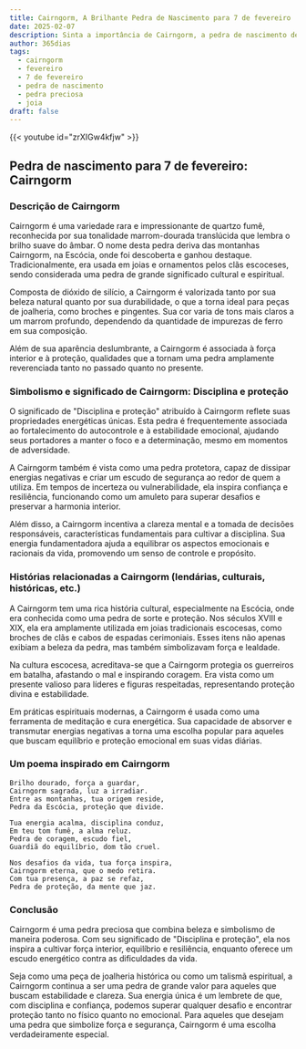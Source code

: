 ```yaml
---
title: Cairngorm, A Brilhante Pedra de Nascimento para 7 de fevereiro
date: 2025-02-07
description: Sinta a importância de Cairngorm, a pedra de nascimento de 7 de fevereiro que simboliza Disciplina e proteção. Deixe que sua beleza e significado iluminem seu dia.
author: 365dias
tags:
  - cairngorm
  - fevereiro
  - 7 de fevereiro
  - pedra de nascimento
  - pedra preciosa
  - joia
draft: false
---
```


{{< youtube id="zrXIGw4kfjw" >}}

## Pedra de nascimento para 7 de fevereiro: Cairngorm

### Descrição de Cairngorm

Cairngorm é uma variedade rara e impressionante de quartzo fumê, reconhecida por sua tonalidade marrom-dourada translúcida que lembra o brilho suave do âmbar. O nome desta pedra deriva das montanhas Cairngorm, na Escócia, onde foi descoberta e ganhou destaque. Tradicionalmente, era usada em joias e ornamentos pelos clãs escoceses, sendo considerada uma pedra de grande significado cultural e espiritual.

Composta de dióxido de silício, a Cairngorm é valorizada tanto por sua beleza natural quanto por sua durabilidade, o que a torna ideal para peças de joalheria, como broches e pingentes. Sua cor varia de tons mais claros a um marrom profundo, dependendo da quantidade de impurezas de ferro em sua composição.

Além de sua aparência deslumbrante, a Cairngorm é associada à força interior e à proteção, qualidades que a tornam uma pedra amplamente reverenciada tanto no passado quanto no presente.

### Simbolismo e significado de Cairngorm: Disciplina e proteção

O significado de "Disciplina e proteção" atribuído à Cairngorm reflete suas propriedades energéticas únicas. Esta pedra é frequentemente associada ao fortalecimento do autocontrole e à estabilidade emocional, ajudando seus portadores a manter o foco e a determinação, mesmo em momentos de adversidade.

A Cairngorm também é vista como uma pedra protetora, capaz de dissipar energias negativas e criar um escudo de segurança ao redor de quem a utiliza. Em tempos de incerteza ou vulnerabilidade, ela inspira confiança e resiliência, funcionando como um amuleto para superar desafios e preservar a harmonia interior.

Além disso, a Cairngorm incentiva a clareza mental e a tomada de decisões responsáveis, características fundamentais para cultivar a disciplina. Sua energia fundamentadora ajuda a equilibrar os aspectos emocionais e racionais da vida, promovendo um senso de controle e propósito.

### Histórias relacionadas a Cairngorm (lendárias, culturais, históricas, etc.)

A Cairngorm tem uma rica história cultural, especialmente na Escócia, onde era conhecida como uma pedra de sorte e proteção. Nos séculos XVIII e XIX, ela era amplamente utilizada em joias tradicionais escocesas, como broches de clãs e cabos de espadas cerimoniais. Esses itens não apenas exibiam a beleza da pedra, mas também simbolizavam força e lealdade.

Na cultura escocesa, acreditava-se que a Cairngorm protegia os guerreiros em batalha, afastando o mal e inspirando coragem. Era vista como um presente valioso para líderes e figuras respeitadas, representando proteção divina e estabilidade.

Em práticas espirituais modernas, a Cairngorm é usada como uma ferramenta de meditação e cura energética. Sua capacidade de absorver e transmutar energias negativas a torna uma escolha popular para aqueles que buscam equilíbrio e proteção emocional em suas vidas diárias.

### Um poema inspirado em Cairngorm

```
Brilho dourado, força a guardar,  
Cairngorm sagrada, luz a irradiar.  
Entre as montanhas, tua origem reside,  
Pedra da Escócia, proteção que divide.  

Tua energia acalma, disciplina conduz,  
Em teu tom fumê, a alma reluz.  
Pedra de coragem, escudo fiel,  
Guardiã do equilíbrio, dom tão cruel.  

Nos desafios da vida, tua força inspira,  
Cairngorm eterna, que o medo retira.  
Com tua presença, a paz se refaz,  
Pedra de proteção, da mente que jaz.  
```

### Conclusão

Cairngorm é uma pedra preciosa que combina beleza e simbolismo de maneira poderosa. Com seu significado de "Disciplina e proteção", ela nos inspira a cultivar força interior, equilíbrio e resiliência, enquanto oferece um escudo energético contra as dificuldades da vida.

Seja como uma peça de joalheria histórica ou como um talismã espiritual, a Cairngorm continua a ser uma pedra de grande valor para aqueles que buscam estabilidade e clareza. Sua energia única é um lembrete de que, com disciplina e confiança, podemos superar qualquer desafio e encontrar proteção tanto no físico quanto no emocional. Para aqueles que desejam uma pedra que simbolize força e segurança, Cairngorm é uma escolha verdadeiramente especial.